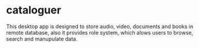 # cataloguer
This desktop app is designed to store audio, video, documents and books in remote database, also it provides role system, which alows users to browse, search and manupulate data.
